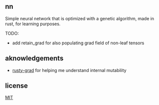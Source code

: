 ## nn

Simple neural network that is optimized with a genetic algorithm, made in rust, for learning purposes.

TODO:

- add retain_grad for also populating grad field of non-leaf tensors

## aknowledgements

- [rusty-grad](https://github.com/samsja/rusty-grad) for helping me understand internal mutability

## license

[MIT](https://choosealicense.com/licenses/mit/)
